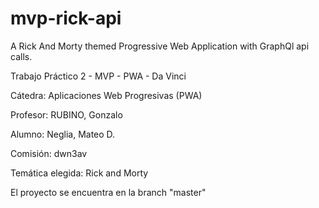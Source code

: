 # mvp-rick-api
A Rick And Morty themed Progressive Web Application with GraphQl api calls.


Trabajo Práctico 2 - MVP - PWA - Da Vinci

Cátedra: Aplicaciones Web Progresivas (PWA)

Profesor: RUBINO, Gonzalo

Alumno: Neglia, Mateo D.

Comisión: dwn3av

Temática elegida: Rick and Morty

El proyecto se encuentra en la branch "master"

